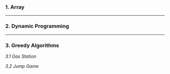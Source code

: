 ### 1. Array
---
### 2. Dynamic Programming
---
### 3. Greedy Algorithms

*3.1 Gas Station*

*3.2 Jump Game*